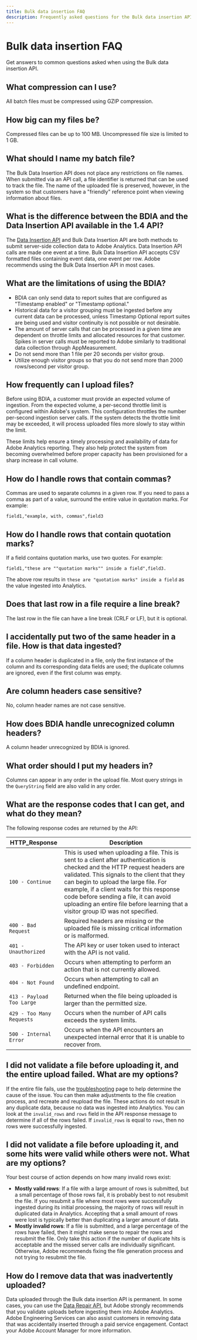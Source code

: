 ```yaml
---
title: Bulk data insertion FAQ
description: Frequently asked questions for the Bulk data insertion API.
---
```


# Bulk data insertion FAQ

Get answers to common questions asked when using the Bulk data insertion API.

## What compression can I use?

All batch files must be compressed using GZIP compression.

## How big can my files be?

Compressed files can be up to 100 MB.  Uncompressed file size is limited to 1 GB.

## What should I name my batch file?

The Bulk Data Insertion API does not place any restrictions on file names. When submitted via an API call, a file identifier is returned that can be used to track the file. The name of the uploaded file is preserved, however, in the system so that customers have a "friendly" reference point when viewing information about files.

## What is the difference between the BDIA and the Data Insertion API available in the 1.4 API?

The [Data Insertion API](/src/1.4/guides/data-insertion/index.md) and Bulk Data Insertion API are both methods to submit server-side collection data to Adobe Analytics. Data Insertion API calls are made one event at a time. Bulk Data Insertion API accepts CSV formatted files containing event data, one event per row. Adobe recommends using the Bulk Data Insertion API in most cases.

## What are the limitations of using the BDIA?

* BDIA can only send data to report suites that are configured as "Timestamp enabled" or "Timestamp optional."
* Historical data for a visitor grouping must be ingested before any current data can be processed, unless Timestamp Optional report suites are being used and visitor continuity is not possible or not desirable.
* The amount of server calls that can be processed in a given time are dependent on throttle limits and allocated resources for that customer. Spikes in server calls must be reported to Adobe similarly to traditional data collection through AppMeasurement.
* Do not send more than 1 file per 20 seconds per visitor group.
* Utilize enough visitor groups so that you do not send more than 2000 rows/second per visitor group.

## How frequently can I upload files?

Before using BDIA, a customer must provide an expected volume of ingestion. From the expected volume, a per-second throttle limit is configured within Adobe's system. This configuration throttles the number per-second ingestion server calls. If the system detects the throttle limit may be exceeded, it will process uploaded files more slowly to stay within the limit.

These limits help ensure a timely processing and availability of data for Adobe Analytics reporting. They also help protect the system from becoming overwhelmed before proper capacity has been provisioned for a sharp increase in call volume.

## How do I handle rows that contain commas?

Commas are used to separate columns in a given row. If you need to pass a comma as part of a value, surround the entire value in quotation marks. For example:

```text
field1,"example, with, commas",field3
```

## How do I handle rows that contain quotation marks?

If a field contains quotation marks, use two quotes. For example:

```text
field1,"these are ""quotation marks"" inside a field",field3.
```

The above row results in `these are "quotation marks" inside a field` as the value ingested into Analytics.

## Does that last row in a file require a line break?

The last row in the file can have a line break (CRLF or LF), but it is optional.

## I accidentally put two of the same header in a file. How is that data ingested?

If a column header is duplicated in a file, only the first instance of the column and its corresponding data fields are used; the duplicate columns are ignored, even if the first column was empty.

## Are column headers case sensitive?

No, column header names are not case sensitive.

## How does BDIA handle unrecognized column headers?

A column header unrecognized by BDIA is ignored.

## What order should I put my headers in?

Columns can appear in any order in the upload file. Most query strings in the `QueryString` field are also valid in any order.

## What are the response codes that I can get, and what do they mean?

The following response codes are returned by the API:

| HTTP_Response | Description |
|--|--|
| `100 - Continue` | This is used when uploading a file. This is sent to a client after authentication is checked and the HTTP request headers are validated. This signals to the client that they can begin to upload the large file. For example, if a client waits for this response code before sending a file, it can avoid uploading an entire file before learning that a visitor group ID was not specified. |
| `400 - Bad Request` | Required headers are missing or the uploaded file is missing critical information or is malformed. |
| `401 - Unauthorized` | The API key or user token used to interact with the API is not valid. |
| `403 - Forbidden` | Occurs when attempting to perform an action that is not currently allowed. |
| `404 - Not Found` | Occurs when attempting to call an undefined endpoint. |
| `413 - Payload Too Large` | Returned when the file being uploaded is larger than the permitted size. |
| `429 - Too Many Requests` | Occurs when the number of API calls exceeds the system limits. |
| `500 - Internal Error` | Occurs when the API encounters an unexpected internal error that it is unable to recover from. |

## I did not validate a file before uploading it, and the entire upload failed. What are my options?

If the entire file fails, use the [troubleshooting](troubleshooting.md) page to help determine the cause of the issue. You can then make adjustments to the file creation process, and recreate and reupload the file. These actions do not result in any duplicate data, because no data was ingested into Analytics. You can look at the `invalid_rows` and `rows` field in the API response message to determine if all of the rows failed. If `invalid_rows` is equal to `rows`, then no rows were successfully ingested.

## I did not validate a file before uploading it, and some hits were valid while others were not. What are my options?

Your best course of action depends on how many invalid rows exist:

* **Mostly valid rows**: If a file with a large amount of rows is submitted, but a small percentage of those rows fail, it is probably best to not resubmit the file. If you resubmit a file where most rows were successfully ingested during its initial processing, the majority of rows will result in duplicated data in Analytics. Accepting that a small amount of rows were lost is typically better than duplicating a larger amount of data.
* **Mostly invalid rows**: If a file is submitted, and a large percentage of the rows have failed, then it might make sense to repair the rows and resubmit the file. Only take this action if the number of duplicate hits is acceptable and the missed server calls are individually significant. Otherwise, Adobe recommends fixing the file generation process and not trying to resubmit the file.

## How do I remove data that was inadvertently uploaded?

Data uploaded through the Bulk data insertion API is permanent. In some cases, you can use the [Data Repair API](../data-repair/index.md), but Adobe strongly recommends that you validate uploads before ingesting them into Adobe Analytics. Adobe Engineering Services can also assist customers in removing data that was accidentally inserted through a paid service engagement. Contact your Adobe Account Manager for more information.
